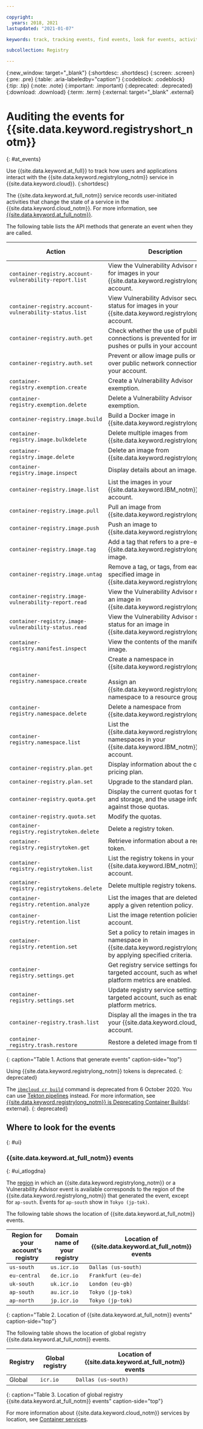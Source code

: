 ```yaml
---

copyright:
  years: 2018, 2021
lastupdated: "2021-01-07"

keywords: track, tracking events, find events, look for events, activity tracker for IBM Cloud Container Registry, LogDNA for IBM Cloud Container Registry, IBM Cloud Container Registry events, IBM Cloud Container Registry security, audit logs for IBM Cloud Container Registry, viewing IBM Cloud Container Registry events, IBM Cloud Container Registry events,

subcollection: Registry

---
```


{:new_window: target="_blank"}
{:shortdesc: .shortdesc}
{:screen: .screen}
{:pre: .pre}
{:table: .aria-labeledby="caption"}
{:codeblock: .codeblock}
{:tip: .tip}
{:note: .note}
{:important: .important}
{:deprecated: .deprecated}
{:download: .download}
{:term: .term}
{:external: target="_blank" .external}

# Auditing the events for {{site.data.keyword.registryshort_notm}}
{: #at_events}

Use {{site.data.keyword.at_full}} to track how users and applications interact with the {{site.data.keyword.registrylong_notm}} service in {{site.data.keyword.cloud}}.
{:shortdesc}

The {{site.data.keyword.at_full_notm}} service records user-initiated activities that change the state of a service in the {{site.data.keyword.cloud_notm}}. For more information, see [{{site.data.keyword.at_full_notm}}](/docs/Activity-Tracker-with-LogDNA?topic=Activity-Tracker-with-LogDNA-getting-started).

The following table lists the API methods that generate an event when they are called.

| Action | Description | Status | Data Event |
|-----------------|-----------------|-----------------|-----------------|
| `container-registry.account-vulnerability-report.list` | View the Vulnerability Advisor reports for images in your {{site.data.keyword.registrylong_notm}} account. | | |
| `container-registry.account-vulnerability-status.list` | View Vulnerability Advisor security status for images in your {{site.data.keyword.registrylong_notm}} account. | | |
| `container-registry.auth.get` | Check whether the use of public connections is prevented for image pushes or pulls in your account. | | |
| `container-registry.auth.set` | Prevent or allow image pulls or pushes over public network connections for your account. | | |
| `container-registry.exemption.create` | Create a Vulnerability Advisor exemption. | | |
| `container-registry.exemption.delete` | Delete a Vulnerability Advisor exemption. | | |
| `container-registry.image.build` | Build a Docker image in {{site.data.keyword.registrylong_notm}}. | Deprecated | True |
| `container-registry.image.bulkdelete` | Delete multiple images from {{site.data.keyword.registrylong_notm}}. | | True |
| `container-registry.image.delete` | Delete an image from {{site.data.keyword.registrylong_notm}}. | | True |
| `container-registry.image.inspect` | Display details about an image. | | |
| `container-registry.image.list` | List the images in your {{site.data.keyword.IBM_notm}} account. | | |
| `container-registry.image.pull` | Pull an image from {{site.data.keyword.registrylong_notm}}. | | True |
| `container-registry.image.push` | Push an image to {{site.data.keyword.registrylong_notm}}. | | True |
| `container-registry.image.tag` | Add a tag that refers to a pre-existing {{site.data.keyword.registrylong_notm}} image. | | |
| `container-registry.image.untag` | Remove a tag, or tags, from each specified image in {{site.data.keyword.registrylong_notm}}. | | |
| `container-registry.image-vulnerability-report.read` | View the Vulnerability Advisor report for an image in {{site.data.keyword.registrylong_notm}}. | | |
| `container-registry.image-vulnerability-status.read` | View the Vulnerability Advisor security status for an image in {{site.data.keyword.registrylong_notm}}. | | |
| `container-registry.manifest.inspect` | View the contents of the manifest for an image. | | |
| `container-registry.namespace.create` | Create a namespace in {{site.data.keyword.registrylong_notm}}.<br/><br/>Assign an {{site.data.keyword.registrylong_notm}} namespace to a resource group. | | |
| `container-registry.namespace.delete` | Delete a namespace from {{site.data.keyword.registrylong_notm}}. | | |
| `container-registry.namespace.list` | List the {{site.data.keyword.registrylong_notm}} namespaces in your {{site.data.keyword.IBM_notm}} account. | | |
| `container-registry.plan.get` | Display information about the current pricing plan. | | |
| `container-registry.plan.set` | Upgrade to the standard plan. | | |
| `container-registry.quota.get` | Display the current quotas for traffic and storage, and the usage information against those quotas. | | |
| `container-registry.quota.set` | Modify the quotas. | | |
| `container-registry.registrytoken.delete` | Delete a registry token. | Deprecated | |
| `container-registry.registrytoken.get` | Retrieve information about a registry token. | Deprecated | |
| `container-registry.registrytoken.list` | List the registry tokens in your {{site.data.keyword.IBM_notm}} account. | Deprecated | |
| `container-registry.registrytokens.delete` | Delete multiple registry tokens. | Deprecated | |
| `container-registry.retention.analyze` | List the images that are deleted if you apply a given retention policy. | | |
| `container-registry.retention.list` | List the image retention policies for your account. | | |
| `container-registry.retention.set` | Set a policy to retain images in a namespace in {{site.data.keyword.registrylong_notm}} by applying specified criteria. | | |
| `container-registry.settings.get` | Get registry service settings for the targeted account, such as whether platform metrics are enabled. | | |
| `container-registry.settings.set` | Update registry service settings for the targeted account, such as enabling platform metrics. | | |
| `container-registry.trash.list` | Display all the images in the trash in your {{site.data.keyword.cloud_notm}} account. | | |
| `container-registry.trash.restore` | Restore a deleted image from the trash. | | |
{: caption="Table 1. Actions that generate events" caption-side="top"}

Using {{site.data.keyword.registrylong_notm}} tokens is deprecated.
{: deprecated}

The [`ibmcloud cr build`](/docs/Registry?topic=container-registry-cli-plugin-containerregcli#bx_cr_build) command is deprecated from 6 October 2020. You can use [Tekton pipelines](/docs/ContinuousDelivery?topic=ContinuousDelivery-pipeline_container_images#pipeline_tekton_images) instead. For more information, see [{{site.data.keyword.registrylong_notm}} is Deprecating Container Builds](https://www.ibm.com/cloud/blog/announcements/ibm-cloud-container-registry-deprecating-container-builds){: external}.
{: deprecated}

## Where to look for the events
{: #ui}

### {{site.data.keyword.at_full_notm}} events
{: #ui_atlogdna}

The [region](/docs/Registry?topic=Registry-registry_overview#registry_regions) in which an {{site.data.keyword.registrylong_notm}} or a Vulnerability Advisor event is available corresponds to the region of the {{site.data.keyword.registrylong_notm}} that generated the event, except for `ap-south`. Events for `ap-south` show in `Tokyo (jp-tok)`.

The following table shows the location of {{site.data.keyword.at_full_notm}} events.

| Region for your account's registry | Domain name of your registry | Location of {{site.data.keyword.at_full_notm}} events |
|-----------------|-----------------|-----------------|
| `us-south` | `us.icr.io` | `Dallas (us-south)` |
| `eu-central` | `de.icr.io` | `Frankfurt (eu-de)` |
| `uk-south` | `uk.icr.io` | `London (eu-gb)` |
| `ap-south` | `au.icr.io` | `Tokyo (jp-tok)` |
| `ap-north` | `jp.icr.io` | `Tokyo (jp-tok)` |
{: caption="Table 2. Location of {{site.data.keyword.at_full_notm}} events" caption-side="top"}

The following table shows the location of global registry {{site.data.keyword.at_full_notm}} events.

| Registry | Global registry | Location of {{site.data.keyword.at_full_notm}} events |
|-----------------|-----------------|-----------------|
| Global | `icr.io` | `Dallas (us-south)` |
{: caption="Table 3. Location of global registry {{site.data.keyword.at_full_notm}} events" caption-side="top"}

For more information about {{site.data.keyword.cloud_notm}} services by location, see [Container services](/docs/Activity-Tracker-with-LogDNA?topic=Activity-Tracker-with-LogDNA-cloud_services_locations#cloud_services_locations_container).
